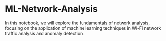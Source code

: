 # ML-Network-Analysis
In this notebook, we will explore the fundamentals of network analysis, focusing on the application of machine learning techniques in Wi-Fi network traffic analysis and anomaly detection.
